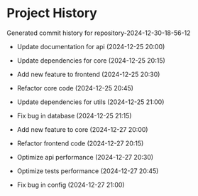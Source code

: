 # Project History

Generated commit history for repository-2024-12-30-18-56-12

- Update documentation for api (2024-12-25 20:00)

- Update dependencies for core (2024-12-25 20:15)

- Add new feature to frontend (2024-12-25 20:30)

- Refactor core code (2024-12-25 20:45)

- Update dependencies for utils (2024-12-25 21:00)

- Fix bug in database (2024-12-25 21:15)

- Add new feature to core (2024-12-27 20:00)

- Refactor frontend code (2024-12-27 20:15)

- Optimize api performance (2024-12-27 20:30)

- Optimize tests performance (2024-12-27 20:45)

- Fix bug in config (2024-12-27 21:00)

